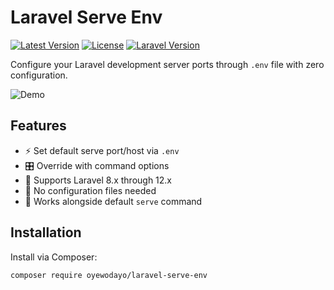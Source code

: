 # Laravel Serve Env

[![Latest Version](https://img.shields.io/packagist/v/oyewodayo/laravel-serve-env.svg?style=flat-square)](https://packagist.org/packages/oyewodayo/laravel-serve-env)
[![License](https://img.shields.io/badge/license-MIT-brightgreen.svg?style=flat-square)](LICENSE.md)
[![Laravel Version](https://img.shields.io/badge/Laravel-8.x%20to%2012.x-orange.svg?style=flat-square)](https://laravel.com)

Configure your Laravel development server ports through `.env` file with zero configuration.

![Demo](https://imgur.com/a/VZQrlrO) 

## Features

- ⚡ Set default serve port/host via `.env`
- 🎛️ Override with command options
- 🔄 Supports Laravel 8.x through 12.x
- 🚀 No configuration files needed
- 🔧 Works alongside default `serve` command

## Installation

Install via Composer:

```bash
composer require oyewodayo/laravel-serve-env